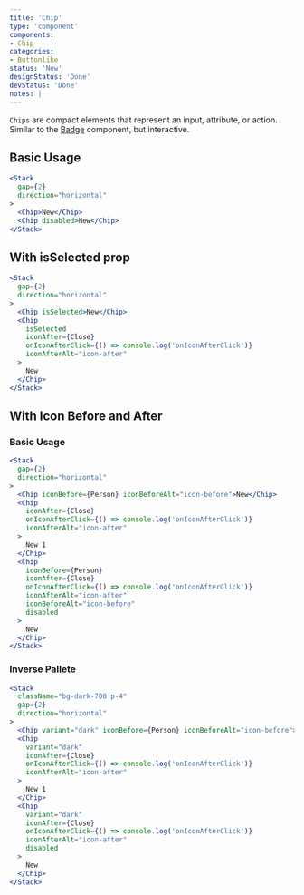 ```yaml
---
title: 'Chip'
type: 'component'
components:
- Chip
categories:
- Buttonlike
status: 'New'
designStatus: 'Done'
devStatus: 'Done'
notes: |
---
```


``Chips`` are compact elements that represent an input, attribute, or action. Similar to the [Badge](/components/badge) component, but interactive.

## Basic Usage

```jsx live
<Stack
  gap={2}
  direction="horizontal"
>
  <Chip>New</Chip>
  <Chip disabled>New</Chip>
</Stack>
```

## With isSelected prop

```jsx live
<Stack
  gap={2}
  direction="horizontal"
>
  <Chip isSelected>New</Chip>
  <Chip
    isSelected
    iconAfter={Close}
    onIconAfterClick={() => console.log('onIconAfterClick')}
    iconAfterAlt="icon-after"
  >
    New
  </Chip>
</Stack>
```

## With Icon Before and After
### Basic Usage

```jsx live
<Stack
  gap={2}
  direction="horizontal"
>
  <Chip iconBefore={Person} iconBeforeAlt="icon-before">New</Chip>
  <Chip
    iconAfter={Close}
    onIconAfterClick={() => console.log('onIconAfterClick')}
    iconAfterAlt="icon-after"
  >
    New 1
  </Chip>
  <Chip
    iconBefore={Person}
    iconAfter={Close}
    onIconAfterClick={() => console.log('onIconAfterClick')}
    iconAfterAlt="icon-after"
    iconBeforeAlt="icon-before"
    disabled
  >
    New
  </Chip>
</Stack>
```

### Inverse Pallete

```jsx live
<Stack
  className="bg-dark-700 p-4"
  gap={2}
  direction="horizontal"
>
  <Chip variant="dark" iconBefore={Person} iconBeforeAlt="icon-before">New</Chip>
  <Chip
    variant="dark"
    iconAfter={Close}
    onIconAfterClick={() => console.log('onIconAfterClick')}
    iconAfterAlt="icon-after"
  >
    New 1
  </Chip>
  <Chip
    variant="dark"
    iconAfter={Close}
    onIconAfterClick={() => console.log('onIconAfterClick')}
    iconAfterAlt="icon-after"
    disabled
  >
    New
  </Chip>
</Stack>
```
